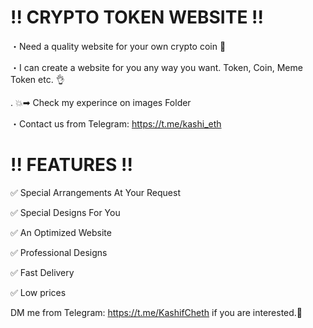 # !! CRYPTO TOKEN WEBSITE !!
・Need a quality website for your own crypto coin 🤨

・I can create a website for you any way you want. Token, Coin, Meme Token etc. 👌

. 💥➡ Check my experince on images Folder  

・Contact us from Telegram: https://t.me/kashi_eth

# !! FEATURES !!
✅ Special Arrangements At Your Request

✅ Special Designs For You

✅ An Optimized Website

✅ Professional Designs

✅ Fast Delivery

✅ Low prices

DM me from Telegram: https://t.me/KashifCheth if you are interested.🤝


